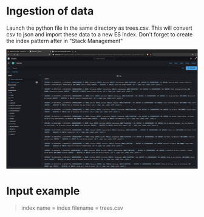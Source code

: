 # Ingestion of data
Launch the python file in the same directory as trees.csv. This will convert csv to json and import these data to a new ES index. Don't forget to create the index pattern after in "Stack Management"

![](overview.png)

# Input example

> index name = index
> filename = trees.csv
